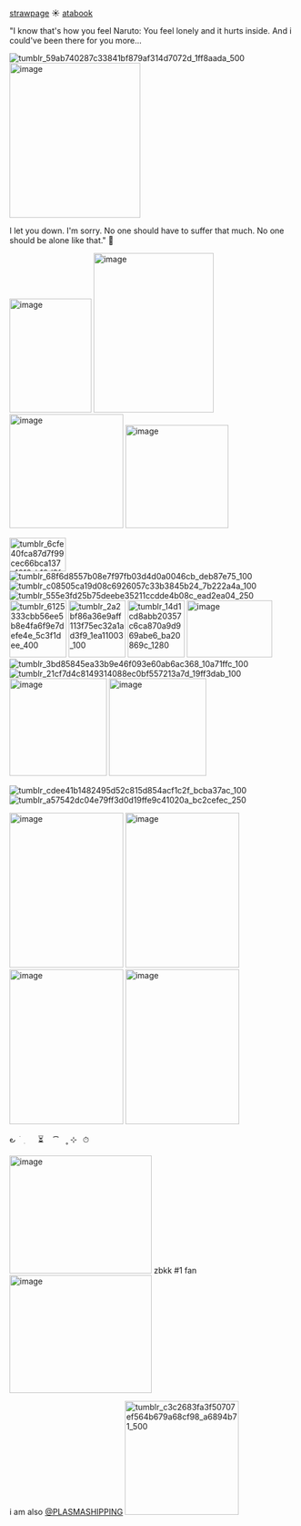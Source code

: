 [strawpage](https://picojutsu.straw.page)  ☀️ [atabook](https://picojutsu.atabook.org/)


"I know that's how you feel Naruto: You feel lonely and it hurts inside. And i could've been there for you more...

![tumblr_59ab740287c33841bf879af314d7072d_1ff8aada_500](https://github.com/user-attachments/assets/d9612bf9-3403-4774-a662-fbddc95004ae)  <img width="230" height="272" alt="image" src="https://github.com/user-attachments/assets/412b8b35-7a39-47b4-b9d2-8c5a48ed29e2" /> 



I let you down. I'm sorry. No one should have to suffer that much. No one should be alone like that." 🐬 



<img width="144" height="200" alt="image" src="https://github.com/user-attachments/assets/877a5d82-b914-4179-8dec-398b913c17af" />  <img width="211" height="280" alt="image" src="https://github.com/user-attachments/assets/306b6d8e-228f-4c58-8cb1-bb77c1cabd52" />  <img width="200" height="200" alt="image" src="https://github.com/user-attachments/assets/85dd5b53-549a-4bd7-afaa-23cdd33822ee" />  <img width="181" height="181" alt="image" src="https://github.com/user-attachments/assets/dc01cbd4-f528-4890-aee1-3326dd416f0d" />






<img width="99" height="59" alt="tumblr_6cfe40fca87d7f99cec66bca137c1012_b10d2fc3_100" src="https://github.com/user-attachments/assets/b91b1a85-7fbb-4854-81a3-d529ed13751f" />  ![tumblr_68f6d8557b08e7f97fb03d4d0a0046cb_deb87e75_100](https://github.com/user-attachments/assets/e21f6684-63f9-4b40-bd84-7f1e0ce6891d)  ![tumblr_c08505ca19d08c6926057c33b3845b24_7b222a4a_100](https://github.com/user-attachments/assets/ad8f7760-0cae-4517-bf86-4f9dd4af0941)  ![tumblr_555e3fd25b75deebe35211ccdde4b08c_ead2ea04_250](https://github.com/user-attachments/assets/0e285fcc-d083-4c84-92bd-1020b136cafd) <img width="100" height="100" alt="tumblr_6125333cbb56ee5b8e4fa6f9e7defe4e_5c3f1dee_400" src="https://github.com/user-attachments/assets/8a439d2a-4ec3-4f85-8dec-ce454fe32864" />  <img width="100" height="100" alt="tumblr_2a2bf86a36e9aff113f75ec32a1ad3f9_1ea11003_100" src="https://github.com/user-attachments/assets/975d6dee-e2a4-49ba-8137-346b6adc1c13" />  <img width="100" height="100" alt="tumblr_14d1cd8abb20357c6ca870a9d969abe6_ba20869c_1280" src="https://github.com/user-attachments/assets/b5c76320-4fee-4a2a-b8af-7376d003a05a" /> <img width="150" height="100" alt="image" src="https://github.com/user-attachments/assets/09422ac3-038c-416f-9d0e-f7b9f6e12875" />
![tumblr_3bd85845ea33b9e46f093e60ab6ac368_10a71ffc_100](https://github.com/user-attachments/assets/ad308e64-ab04-4ccf-bf61-bbb54160905c) ![tumblr_21cf7d4c8149314088ec0bf557213a7d_19ff3dab_100](https://github.com/user-attachments/assets/ba5dca7e-605e-40fa-b61f-bc0bfa30e374)  <img width="171" height="171" alt="image" src="https://github.com/user-attachments/assets/e2f8ab26-db65-4760-ac35-8a656ad1d9ea" /> <img width="171" height="171" alt="image" src="https://github.com/user-attachments/assets/b485ebc7-bf31-4d00-be23-be68e3d10328" />






![tumblr_cdee41b1482495d52c815d854acf1c2f_bcba37ac_100](https://github.com/user-attachments/assets/ef54e9e3-91b7-47bb-a25c-52da37f5302c)  ![tumblr_a57542dc04e79ff3d0d19ffe9c41020a_bc2cefec_250](https://github.com/user-attachments/assets/12ce051f-73bd-4023-96aa-0a51f4e5425d)





<img width="200" height="272" alt="image" src="https://github.com/user-attachments/assets/ca587567-1d05-46d1-90b1-a58761ca083b" />  <img width="200" height="272" alt="image" src="https://github.com/user-attachments/assets/bfd31c23-5f5d-4a58-96e7-593c2ff22c49" /> <img width="200" height="272" alt="image" src="https://github.com/user-attachments/assets/2cf971c1-81fe-49e2-8bd9-473e77a78700" /> <img width="200" height="272" alt="image" src="https://github.com/user-attachments/assets/b8e076cc-6ea0-4bd0-a02d-701dfe722648" />






౿  ׂ   ִ     ⏳    ⁀   ˳ ⊹⠀⏱













<img width="250" height="207" alt="image" src="https://github.com/user-attachments/assets/9d13ef34-e046-4141-a960-b71a308aa663" />     zbkk #1 fan    <img width="250" height="207" alt="image" src="https://github.com/user-attachments/assets/ce6aafba-82fe-4759-9edc-a3892a7ee015" />







i am also [@PLASMASHIPPING](https://github.com/PLASMASHIPPING) <img width="200" height="200" alt="tumblr_c3c2683fa3f50707ef564b679a68cf98_a6894b71_500" src="https://github.com/user-attachments/assets/40db6716-8b20-4213-a084-d527c560d71a" />












